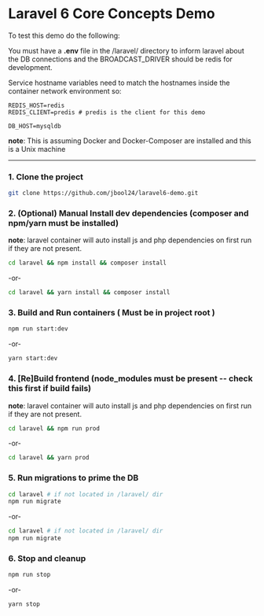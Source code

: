 # Laravel 6 Core Concepts Demo



To test this demo do the following:

You must have a __.env__ file in the /laravel/ directory to inform laravel about the DB connections
and the BROADCAST_DRIVER should be redis for development.

Service hostname variables need to match the hostnames inside the container network environment so:

```
REDIS_HOST=redis
REDIS_CLIENT=predis # predis is the client for this demo
```
`DB_HOST=mysqldb`

__note__: This is assuming Docker and Docker-Composer are installed and this is a Unix machine

---

### 1. Clone the project
```bash
git clone https://github.com/jbool24/laravel6-demo.git
```

### 2. (Optional) Manual Install dev dependencies (composer and npm/yarn must be installed)
  __note__: laravel container will auto install js and php dependencies on first run if they are not present.
  ```bash
  cd laravel && npm install && composer install
  ```

  -or-

  ```bash
  cd laravel && yarn install && composer install
  ```

### 3. Build and Run containers ( Must be in project root )
  ```bash
  npm run start:dev
  ```

  -or-

  ```bash
  yarn start:dev
  ```
  
### 4. [Re]Build frontend (node_modules must be present -- check this first if build fails)
  __note__: laravel container will auto install js and php dependencies on first run if they are not present.
  ```bash
  cd laravel && npm run prod
  ```

  -or-

  ```bash
  cd laravel && yarn prod
  ```
  
### 5. Run migrations to prime the DB

  ```bash
  cd laravel # if not located in /laravel/ dir
  npm run migrate
  ```

  -or-

  ```bash
  cd laravel # if not located in /laravel/ dir
  npm run migrate
  ```

### 6. Stop and cleanup
  ```bash
  npm run stop
  ```

  -or-

  ```bash
  yarn stop
  ```
